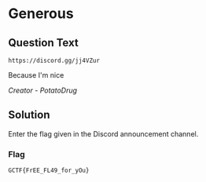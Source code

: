 # Generous

## Question Text

`https://discord.gg/jj4VZur`

Because I'm nice

*Creator - PotatoDrug*

## Solution
Enter the flag given in the Discord announcement channel.

### Flag
`GCTF{FrEE_FL49_for_yOu}`